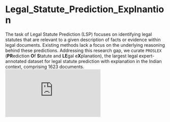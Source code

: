 # Legal_Statute_Prediction_Explnantion
The task of Legal Statute Prediction (LSP) focuses on identifying legal statutes that are relevant to a given description of facts or evidence within legal documents. Existing methods lack a focus on the underlying reasoning behind these predictions.  Addressing this research gap, we curate $\texttt{PROSLEX}$ (**PR**ediction **O**f **S**tatute and **LE**gal e**X**planation), the largest legal expert-annotated dataset for legal statute prediction with explanation in the Indian context, comprising 1623 documents. </br>
![workflow](https://github.com/user-attachments/files/20392084/workflow.pdf)
